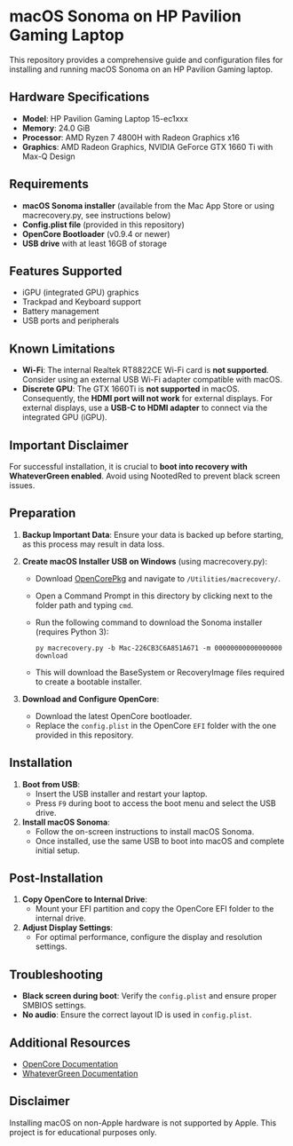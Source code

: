 
# macOS Sonoma on HP Pavilion Gaming Laptop

This repository provides a comprehensive guide and configuration files for installing and running macOS Sonoma on an HP Pavilion Gaming laptop.

## Hardware Specifications

- **Model**: HP Pavilion Gaming Laptop 15-ec1xxx
- **Memory**: 24.0 GiB
- **Processor**: AMD Ryzen 7 4800H with Radeon Graphics x16
- **Graphics**: AMD Radeon Graphics, NVIDIA GeForce GTX 1660 Ti with Max-Q Design

## Requirements

- **macOS Sonoma installer** (available from the Mac App Store or using macrecovery.py, see instructions below)
- **Config.plist file** (provided in this repository)
- **OpenCore Bootloader** (v0.9.4 or newer)
- **USB drive** with at least 16GB of storage

## Features Supported

- iGPU (integrated GPU) graphics
- Trackpad and Keyboard support
- Battery management
- USB ports and peripherals

## Known Limitations

- **Wi-Fi**: The internal Realtek RT8822CE Wi-Fi card is **not supported**. Consider using an external USB Wi-Fi adapter compatible with macOS.
- **Discrete GPU**: The GTX 1660Ti is **not supported** in macOS. Consequently, the **HDMI port will not work** for external displays. For external displays, use a **USB-C to HDMI adapter** to connect via the integrated GPU (iGPU).

## Important Disclaimer

For successful installation, it is crucial to **boot into recovery with WhateverGreen enabled**. Avoid using NootedRed to prevent black screen issues.

## Preparation

1. **Backup Important Data**: Ensure your data is backed up before starting, as this process may result in data loss.
2. **Create macOS Installer USB on Windows** (using macrecovery.py):
   - Download [OpenCorePkg](https://github.com/acidanthera/OpenCorePkg) and navigate to `/Utilities/macrecovery/`.
   - Open a Command Prompt in this directory by clicking next to the folder path and typing `cmd`.
   - Run the following command to download the Sonoma installer (requires Python 3):

     ```
     py macrecovery.py -b Mac-226CB3C6A851A671 -m 00000000000000000 download
     ```

   - This will download the BaseSystem or RecoveryImage files required to create a bootable installer.

3. **Download and Configure OpenCore**:
   - Download the latest OpenCore bootloader.
   - Replace the `config.plist` in the OpenCore `EFI` folder with the one provided in this repository.

## Installation

1. **Boot from USB**:
   - Insert the USB installer and restart your laptop.
   - Press `F9` during boot to access the boot menu and select the USB drive.
2. **Install macOS Sonoma**:
   - Follow the on-screen instructions to install macOS Sonoma.
   - Once installed, use the same USB to boot into macOS and complete initial setup.

## Post-Installation

1. **Copy OpenCore to Internal Drive**:
   - Mount your EFI partition and copy the OpenCore EFI folder to the internal drive.
2. **Adjust Display Settings**:
   - For optimal performance, configure the display and resolution settings.

## Troubleshooting

- **Black screen during boot**: Verify the `config.plist` and ensure proper SMBIOS settings.
- **No audio**: Ensure the correct layout ID is used in `config.plist`.

## Additional Resources

- [OpenCore Documentation](https://dortania.github.io/OpenCore-Install-Guide/)
- [WhateverGreen Documentation](https://github.com/acidanthera/WhateverGreen)

## Disclaimer

Installing macOS on non-Apple hardware is not supported by Apple. This project is for educational purposes only.
